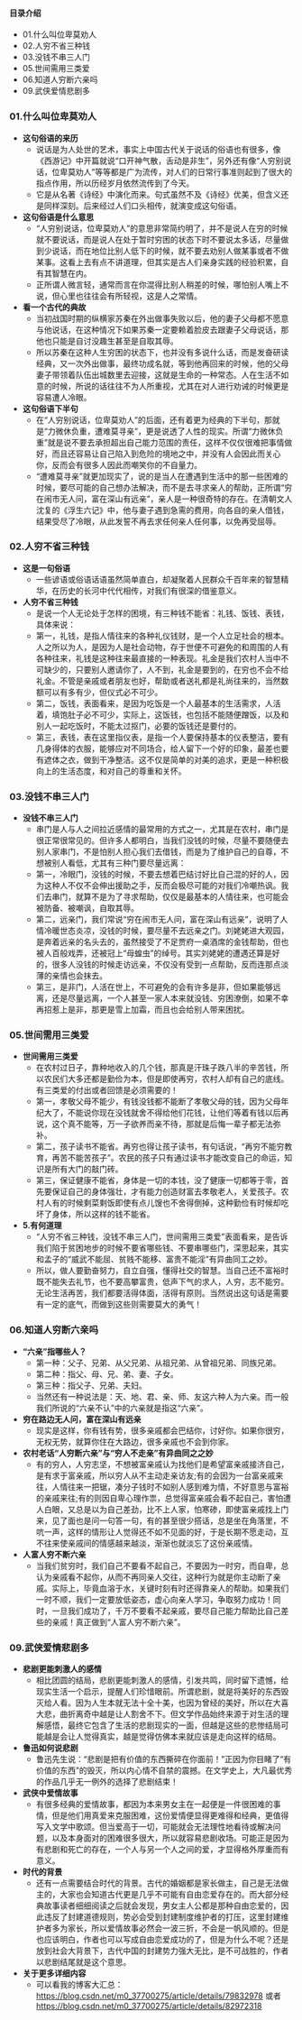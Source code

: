 #### 目录介绍
- 01.什么叫位卑莫劝人
- 02.人穷不省三种钱
- 03.没钱不串三人门
- 05.世间需用三类爱
- 06.知道人穷断六亲吗
- 09.武侠爱情悲剧多





### 01.什么叫位卑莫劝人
- **这句俗语的来历**
    - 说话是为人处世的艺术，事实上中国古代关于说话的俗语也有很多，像《西游记》中开篇就说“口开神气散，舌动是非生”，另外还有像“人穷别说话，位卑莫劝人”等等都是广为流传，对人们的日常行事准则起到了很大的指点作用，所以历经岁月依然流传到了今天。
    - 它是从名著《诗经》中演化而来。句式虽然不及《诗经》优美，但含义还是同样深刻。后来经过人们口头相传，就演变成这句俗语。
- **这句俗语是什么意思**
    - “人穷别说话，位卑莫劝人”的意思非常简约明了，并不是说人在穷的时候就不要说话，而是说人在处于暂时穷困的状态下时不要说太多话，尽量做到少说话，而在地位比别人低下的时候，就不要去劝别人做某事或者不做某事。这看上去有点不讲道理，但其实是古人们亲身实践的经验积累，自有其智慧在内。
    - 正所谓人微言轻，通常而言在你混得比别人稍差的时候，哪怕别人嘴上不说，但心里也往往会有所轻视，这是人之常情。
- **看一个古代的典故**
    - 当初战国时期的纵横家苏秦在外出做事失败以后，他的妻子父母都不愿意与他说话，在这种情况下如果苏秦一定要赖着脸皮去跟妻子父母说话，那他也只能是自讨没趣生甚至是自取其辱。
    - 所以苏秦在这种人生穷困的状态下，也并没有多说什么话，而是发奋研读经典，又一次外出做事，最终功成名就，等到他再回来的时候，他的父母妻子带领着队伍出城数里去迎接，这就是生命的一种常态。人在生活不如意的时候，所说的话往往不为人所重视，尤其在对人进行劝诫的时候更是容易遭人冷眼。
- **这句俗语下半句**
    - 在“人穷别说话，位卑莫劝人”的后面，还有着更为经典的下半句，那就是“力微休负重，遭难莫寻亲”，更是说透了人性的现实。所谓“力微休负重”就是说不要去承担超出自己能力范围的责任，这样不仅仅很难把事情做好，而且还容易让自己陷入到危险的境地之中，并没有人会因此而关心你，反而会有很多人因此而嘲笑你的不自量力。
    - “遭难莫寻亲”就更加现实了，说的是当人在遭遇到生活中的那一些困难的时候，要尽可能的自己想办法解决，而不是去寻求亲人的帮助，正所谓“穷在闹市无人问，富在深山有远亲”，亲人是一种很奇特的存在。在清朝文人沈复的《浮生六记》中，他与妻子遇到急需的费用，向各自的亲人借钱，结果受尽了冷眼，从此发誓不再去求任何亲人任何事，以免再受屈辱。



### 02.人穷不省三种钱
- **这是一句俗语**
    - 一些谚语或俗语话语虽然简单直白，却凝聚着人民群众千百年来的智慧精华，在历史的长河中代代相传，对我们有很深的借鉴意义。
- **人穷不省三种钱**
    - 是说一个人无论处于怎样的困境，有三种钱不能省：礼钱、饭钱、表钱，具体来说：
    - 第一，礼钱，是指人情往来的各种礼仪钱财，是一个人立足社会的根本。人之所以为人，是因为人是社会动物，存于世便不可避免的和周围的人有各种往来，礼钱是这种往来最直接的一种表现。礼金是我们农村人当中不可缺少的，只要别人邀请你了，人不到，礼金是要到的，在穷也不会不给礼金。不管是亲戚或者朋友也好，帮助或者送礼都是礼尚往来的，当然数额可以有多有少，但仪式必不可少。
    - 第二，饭钱，表面看来，是因为吃饭是一个人最基本的生活需求，人活着，填饱肚子必不可少，实际上，这饭钱，也包括不能随便蹭饭，以及和别人一起吃饭时，不能太过抠门，必要的饭钱还是要付的。
    - 第三，表钱，表在这里指仪表，是指一个人要保持基本的仪表整洁，要有几身得体的衣服，能够应对不同场合，给人留下一个好的印象，最差也要有遮体之衣，做到干净整洁。这不仅是简单的对美的追求，更是一种积极向上的生活态度，和对自己的尊重和关怀。



### 03.没钱不串三人门
- **没钱不串三人门**
    - 串门是人与人之间拉近感情的最常用的方式之一，尤其是在农村，串门是很正常很常见的。但许多人都明白，当我们没钱的时候，尽量不要随便去别人家串门，不是怕别人担心我们去借钱，而是为了维护自己的自尊，不想被别人看低，尤其有三种门要尽量远离：
    - 第一，冷眼门，没钱的时候，不要去想着巴结讨好比自己混的好的人，因为这种人不仅不会伸出援助之手，反而会极尽可能的对我们冷嘲热讽。我们去串门，就算不是为了寻求帮助，仅仅是最基本的人情往来，也可能会被防备、被嘲讽，自取其辱。
    - 第二，远亲门，我们常说“穷在闹市无人问，富在深山有远亲”，说明了人情冷暖世态炎凉，没钱的时候，要尽量不去远亲之门。刘姥姥进大观园，是奔着远亲的名头去的，虽然接受了不足贾府一桌酒席的金钱帮助，但也被人百般戏弄，还被冠上“母蝗虫”的绰号。其实刘姥姥的遭遇还算是好的，很多人没钱的时候走访远亲，不仅没有受到一点帮助，反而连那点淡薄的亲情也会抹去。
    - 第三，是非门，人活在世上，不可避免的会有许多是非，但如果能够远离，还是尽量远离，一个人甚至一家人本来就没钱、穷困潦倒，如果不幸再招惹上是非，那更是雪上加霜，而且也会给别人带来困扰。


### 05.世间需用三类爱
- **世间需用三类爱**
    - 在农村过日子，靠种地收入的几个钱，那真是汗珠子跌八半的辛苦钱，所以农民们大多还都是勤俭为本，但是即使再穷，农村人却有自己的底线。有三类爱的付出或者回馈是必须需要的！
    - 第一，孝敬父母不能少，有钱没钱都不能断了孝敬父母的钱，因为父母年纪大了，不能说你现在没钱就舍不得给他们花钱，让他们等着有钱以后再说，这个真不能等，万一子欲养而亲不待，那就是后悔一辈子都无法弥补。
    - 第二，孩子读书不能省。再穷也得让孩子读书，有句话说，“再穷不能穷教育，再苦不能苦孩子”。农民的孩子只有通过读书才能改变自己的命运，知识是所有大门的敲门砖。
    - 第三，保证健康不能省，身体是一切的本钱，没了健康一切都等于零，首先要保证自己的身体强壮，才有能力创造财富去孝敬老人，关爱孩子。农村人有的时候剩菜剩饭即使有点儿馊也不舍得倒掉，这种勤俭有时候却吃坏了身体，所以这样的钱不能省。
- **5.有何道理**
    - “人穷不省三种钱，没钱不串三人门，世间需用三类爱”表面看来，是告诉我们陷于贫困地步的时候不要省哪些钱、不要串哪些门，深思起来，其实和孟子的“威武不能屈、贫贱不能移、富贵不能淫”有异曲同工之妙。
    - 所以，做人要勤奋努力，自立自强，懂得社交的智慧。当自己还不富裕时既不能失去礼节，也不要高攀富贵，低声下气的求人，人穷，志不能穷。无论生活再苦，我们都要活得体面，活得有原则。当然说出这句话是需要有一定的底气，而做到这些则需要莫大的勇气！



### 06.知道人穷断六亲吗
- **“六亲”指哪些人？**
    - 第一种：父子、兄弟、从父兄弟、从祖兄弟、从曾祖兄弟、同族兄弟。
    - 第二种：指父、母、兄、弟、妻、子女。
    - 第三种：指父子、兄弟、夫妇。
    - 当然还有一种说法是：天、地、君、亲、师、友这六种人为六亲。而一般我们所说的“六亲不认”中的六亲就是指这“六亲”。
- **穷在路边无人问，富在深山有远亲**
    - 现实是这样，你有钱有势，很多亲戚都会巴结你，讨好你。如果你很穷，无权无势，就算你住在大路边，很多亲戚也不会到你家。
- **农村老话“人穷断六亲”与“穷人不走亲”有异曲同之之妙**
    - 有的穷人，人穷志坚，不想被富亲戚认为找他们是希望富亲戚接济自己，是有求于富亲戚，所以穷人从不主动走亲访友;有的会因为一台富亲戚来往，人情往来一把锯，凑分子钱时不如别人感到难为情，不好意思与富裕的亲戚来往;有的则因自卑心理作祟，总觉得富亲戚会看不起自己，害怕遭人白眼，又总是以为自己差劲，比不上人家，怕寒碜，即使富亲戚找上门来，见了面也是问一句答一句，有的甚至很少搭话，总是坐在角落里，不吭一声，这样的情形让人觉得还不如不见面的好，于是长期不愿走动，互不往来使亲戚间的情感越来越淡，渐渐也就淡忘了这份亲戚情。
- **人富人穷不断六亲**
    - 当我们贫穷时，我们自己不要看不起自己，不要因为一时穷，而自卑，总认为亲戚看不起你，从而不再同亲人交往，这种行为就是你主动断了亲戚。实际上，毕竟血溶于水，关键时刻有时还得靠亲人的帮助。如果我们一时不顺，我们一定要放低姿态，虚心向亲人学习，争取努力成功！同时，一旦我们成功了，千万不要看不起亲戚，要尽自己能力帮助比自己差些的亲戚！真正做到“人富人穷不断六亲”。







### 09.武侠爱情悲剧多
- **悲剧更能刺激人的感情**
    - 相比团圆的结局，悲剧更能刺激人的感情，引发共鸣，同时留下遗憾，给现实生活一个启示，提醒人们珍惜眼前。所谓悲剧，就是将美好的东西毁灭给人看。因为人生本就无法十全十美，也因为曾经的美好，所以在大喜大悲，曲折离奇中越是让人割舍不下。但文学作品始终来源于对生活的理解感悟，最终它包含了生活的悲剧现实的一面，但越是这些的悲惨结局可能越是会让人觉得真实，越是觉得仿佛本来就应该是走向这样的结局。
- **鲁迅如何说悲剧**
    - 鲁迅先生说：“悲剧是把有价值的东西撕碎在你面前！”正因为你目睹了“有价值的东西”的毁灭，所以内心情不自禁的震撼。在文学史上，大凡最优秀的作品几乎无一例外的选择了悲剧结束！
- **武侠中爱情故事**
    - 有很多经典的爱情故事，都因为本来男女主在一起便是一件很困难的事情，但是他们用真爱来克服困难，这份爱情便显得更难得和经典，更值得写入文学中歌颂。但当爱高于一切，可能就会无法理性地看待或解决问题，以及本身面对的困难很多很大，所以就容易悲剧收场。可能正是因为有悲剧和死亡的存在，一个人与另一个人之间的爱，才显得格外厚重而有意义。
- **时代的背景**
    - 还有一点需要结合时代的背景。古代的婚姻都是家长做主，自己是无法做主的，大家也会知道古代更是几乎不可能有自由恋爱存在的。而大部分经典故事读者细细阅读之后就会发现，男女主人公都是那种自由恋爱的，因此违反了封建道德规则，势必会受到封建制度维护者的打压，这里封建维护者多为家长，所以爱情故事必然会一波三折，不会是一帆风顺的。但是也应该明白，作者也可以写成自由恋爱成功的了，但是为什么不呢？还是放到社会大背景下，古代中国的封建势力强大无比，是不可战胜的，作者以悲剧结尾就是这个意思。
- **关于更多详细内容**
    - 可以看我的博客大汇总：https://blog.csdn.net/m0_37700275/article/details/79832978 或者 https://blog.csdn.net/m0_37700275/article/details/82972318


























